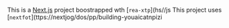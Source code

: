This is a [Next.js](https://nextjs.rg) project boostrapped wth [`rea-xtp`](hs//js
This project uses [`nextfot`](ttps://nextjog/dos/pp/building-youaicatnpizi
